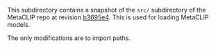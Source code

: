 This subdirectory contains a snapshot of the `src/` subdirectory of the MetaCLIP repo at revision [b3695e4](https://github.com/facebookresearch/MetaCLIP/tree/b3695e493ef2d2932809586a179c6609b1234deb). This is used for loading MetaCLIP models.

The only modifications are to import paths.